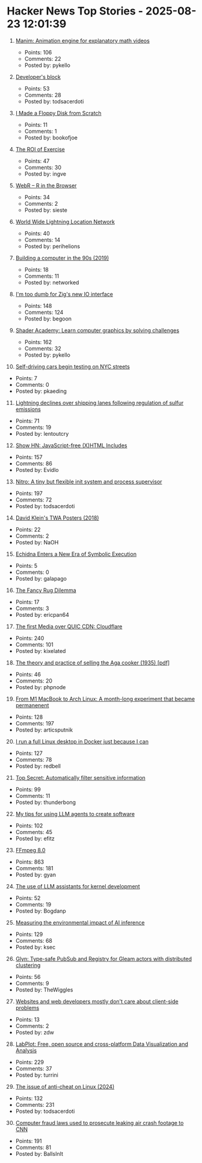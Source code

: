 # Hacker News Top Stories - 2025-08-23 12:01:39

1. [Manim: Animation engine for explanatory math videos](https://github.com/3b1b/manim)
   - Points: 106
   - Comments: 22
   - Posted by: pykello

2. [Developer's block](https://underlap.org/developers-block/)
   - Points: 53
   - Comments: 28
   - Posted by: todsacerdoti

3. [I Made a Floppy Disk from Scratch](https://kottke.org/25/08/i-made-a-floppy-disk-from-scratch)
   - Points: 11
   - Comments: 1
   - Posted by: bookofjoe

4. [The ROI of Exercise](https://herman.bearblog.dev/exercise/)
   - Points: 47
   - Comments: 30
   - Posted by: ingve

5. [WebR – R in the Browser](https://docs.r-wasm.org/webr/latest/)
   - Points: 34
   - Comments: 2
   - Posted by: sieste

6. [World Wide Lightning Location Network](https://wwlln.net/)
   - Points: 40
   - Comments: 14
   - Posted by: perihelions

7. [Building a computer in the 90s (2019)](https://dfarq.homeip.net/building-a-computer-in-the-90s/)
   - Points: 18
   - Comments: 11
   - Posted by: networked

8. [I'm too dumb for Zig's new IO interface](https://www.openmymind.net/Im-Too-Dumb-For-Zigs-New-IO-Interface/)
   - Points: 148
   - Comments: 124
   - Posted by: begoon

9. [Shader Academy: Learn computer graphics by solving challenges](https://shaderacademy.com/)
   - Points: 162
   - Comments: 32
   - Posted by: pykello

10. [Self-driving cars begin testing on NYC streets](https://www.amny.com/nyc-transit/self-driving-cars-nyc-first-permit-waymo/)
   - Points: 7
   - Comments: 0
   - Posted by: pkaeding

11. [Lightning declines over shipping lanes following regulation of sulfur emissions](https://theconversation.com/the-world-regulated-sulfur-in-ship-fuels-and-the-lightning-stopped-249445)
   - Points: 71
   - Comments: 19
   - Posted by: lentoutcry

12. [Show HN: JavaScript-free (X)HTML Includes](https://github.com/Evidlo/xsl-website)
   - Points: 157
   - Comments: 86
   - Posted by: Evidlo

13. [Nitro: A tiny but flexible init system and process supervisor](https://git.vuxu.org/nitro/about/)
   - Points: 197
   - Comments: 72
   - Posted by: todsacerdoti

14. [David Klein's TWA Posters (2018)](https://flashbak.com/david-kleins-magnificent-twa-posters-404428/)
   - Points: 22
   - Comments: 2
   - Posted by: NaOH

15. [Echidna Enters a New Era of Symbolic Execution](https://gustavo-grieco.github.io/blog/echidna-symexec/)
   - Points: 5
   - Comments: 0
   - Posted by: galapago

16. [The Fancy Rug Dilemma](https://epan.land/essays/2025-8_FancyRugDilemma)
   - Points: 17
   - Comments: 3
   - Posted by: ericpan64

17. [The first Media over QUIC CDN: Cloudflare](https://moq.dev/blog/first-cdn/)
   - Points: 240
   - Comments: 101
   - Posted by: kixelated

18. [The theory and practice of selling the Aga cooker (1935) [pdf]](https://comeadwithus.wordpress.com/wp-content/uploads/2012/08/the-theory-and-practice-of-selling-the-aga-cooker.pdf)
   - Points: 46
   - Comments: 20
   - Posted by: phpnode

19. [From M1 MacBook to Arch Linux: A month-long experiment that became permanenent](https://www.ssp.sh/blog/macbook-to-arch-linux-omarchy/)
   - Points: 128
   - Comments: 197
   - Posted by: articsputnik

20. [I run a full Linux desktop in Docker just because I can](https://www.howtogeek.com/i-run-a-full-linux-desktop-in-docker-just-because-i-can/)
   - Points: 127
   - Comments: 78
   - Posted by: redbell

21. [Top Secret: Automatically filter sensitive information](https://thoughtbot.com/blog/top-secret)
   - Points: 99
   - Comments: 11
   - Posted by: thunderbong

22. [My tips for using LLM agents to create software](https://efitz-thoughts.blogspot.com/2025/08/my-experience-creating-software-with_22.html)
   - Points: 102
   - Comments: 45
   - Posted by: efitz

23. [FFmpeg 8.0](https://ffmpeg.org/index.html#pr8.0)
   - Points: 863
   - Comments: 181
   - Posted by: gyan

24. [The use of LLM assistants for kernel development](https://lwn.net/Articles/1032612/)
   - Points: 52
   - Comments: 19
   - Posted by: Bogdanp

25. [Measuring the environmental impact of AI inference](https://arstechnica.com/ai/2025/08/google-says-it-dropped-the-energy-cost-of-ai-queries-by-33x-in-one-year/)
   - Points: 129
   - Comments: 68
   - Posted by: ksec

26. [Glyn: Type-safe PubSub and Registry for Gleam actors with distributed clustering](https://github.com/mbuhot/glyn)
   - Points: 56
   - Comments: 9
   - Posted by: TheWiggles

27. [Websites and web developers mostly don't care about client-side problems](https://utcc.utoronto.ca/~cks/space/blog/web/WebsitesDontCareAboutClients)
   - Points: 13
   - Comments: 2
   - Posted by: zdw

28. [LabPlot: Free, open source and cross-platform Data Visualization and Analysis](https://labplot.org/)
   - Points: 229
   - Comments: 37
   - Posted by: turrini

29. [The issue of anti-cheat on Linux (2024)](https://tulach.cc/the-issue-of-anti-cheat-on-linux/)
   - Points: 132
   - Comments: 231
   - Posted by: todsacerdoti

30. [Computer fraud laws used to prosecute leaking air crash footage to CNN](https://www.techdirt.com/2025/08/22/investigators-used-terrible-computer-fraud-laws-to-ensure-people-were-punished-for-leaking-air-crash-footage-to-cnn/)
   - Points: 191
   - Comments: 81
   - Posted by: BallsInIt

